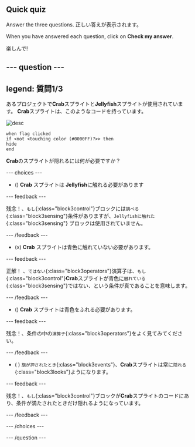 ## Quick quiz

Answer the three questions. 正しい答えが表示されます。

When you have answered each question, click on **Check my answer**.

楽しんで!

--- question ---
---
legend: 質問1/3
---

あるプロジェクトで**Crab**スプライトと**Jellyfish**スプライトが使用されています。 **Crab**スプライトは、このようなコードを持っています。

![desc](images/crab-icon.png)

```blocks3
when flag clicked
if <not <touching color (#0000FF)?>> then
hide
end
```

**Crab**のスプライトが隠れるには何が必要ですか？

--- choices ---

- () **Crab** スプライトは **Jellyfish**に触れる必要があります

 --- feedback ---

 残念！、`もし`{:class="block3control"}ブロックには`調べる`{:class="block3sensing"}条件がありますが、`Jellyfishに触れた`{:class="block3sensing"} ブロックは使用されていません。

 --- /feedback ---

- (x) **Crab** スプライトは青色に触れていない必要があります。

 --- feedback ---

正解！ 、`ではない`{:class="block3operators"}演算子は、`もし`{:class="block3control"}**Crab**スプライトが青色に`触れている`{:class="block3sensing"}ではない、という条件が真であることを意味します。

 --- /feedback ---

- () **Crab** スプライトは青色をふれる必要があります。

 --- feedback ---

 残念！、条件の中の`演算子`{:class="block3operators"}をよく見てみてください。

 --- /feedback ---

- ( ) `旗が押されたとき`{:class="block3events"}、**Crab**スプライトは常に`隠れる`{:class="block3looks"}ようになります。

 --- feedback ---

 残念！、`もし`{:class="block3control"}ブロックが**Crab**スプライトのコードにあり、条件が満たされたときだけ隠れるようになっています。

 --- /feedback ---

--- /choices ---

--- /question ---
